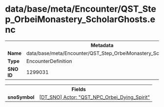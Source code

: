 <h1>data/base/meta/Encounter/QST_Step_OrbeiMonastery_ScholarGhosts.enc</h1><table><tr><th colspan="100%">Metadata</th></tr><tr><td><b>Name</b></td><td>data/base/meta/Encounter/QST_Step_OrbeiMonastery_ScholarGhosts.enc</td></tr><tr><td><b>Type</b></td><td>EncounterDefinition</td></tr><tr><td><b>SNO ID</b></td><td>1299031</td></tr></table>

<table><tr><th colspan="100%">Fields</th></tr><tr><td><b>snoSymbol</b></td><td><a href="..\Actor\QST_NPC_Orbei_Dying_Spirit.acr">[DT_SNO] Actor: "QST_NPC_Orbei_Dying_Spirit"</a></td></tr></table>

